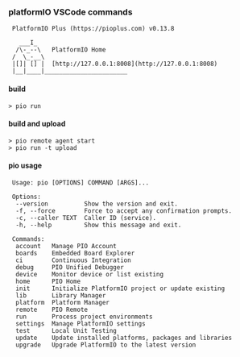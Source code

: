 ### platformIO VSCode commands

	 PlatformIO Plus (https://pioplus.com) v0.13.8

	   ___I_
	  /\-_--\   PlatformIO Home
	 /  \_-__\
	 |[]| [] |  [http://127.0.0.1:8008](http://127.0.0.1:8008)
	 |__|____|_______________________

#### build
	> pio run

#### build and upload
	> pio remote agent start
	> pio run -t upload


#### pio usage
	 Usage: pio [OPTIONS] COMMAND [ARGS]...
	 
	 Options:
	  --version          Show the version and exit.
	  -f, --force        Force to accept any confirmation prompts.
	  -c, --caller TEXT  Caller ID (service).
	  -h, --help         Show this message and exit.
	 
	 Commands:
	  account   Manage PIO Account
	  boards    Embedded Board Explorer
	  ci        Continuous Integration
	  debug     PIO Unified Debugger
	  device    Monitor device or list existing
	  home      PIO Home
	  init      Initialize PlatformIO project or update existing
	  lib       Library Manager
	  platform  Platform Manager
	  remote    PIO Remote
	  run       Process project environments
	  settings  Manage PlatformIO settings
	  test      Local Unit Testing
	  update    Update installed platforms, packages and libraries
	  upgrade   Upgrade PlatformIO to the latest version
